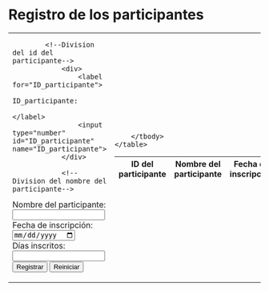 <!DOCTYPE html>
<html lang="es"> 
    <head>
        <meta charset="UTF-8">
        <meta http-equiv="X-UA-Compatible" content="IE=edge">
        <meta name="viewport" content="width=decive-width, initial-scale=1.0">
        <link rel="stylesheet" href="./style.css">
    </head>
    <title>
        Evaluacion Tema 3 - Naal Balan
    </title>
    <body>
<h1>Registro de los participantes</h1>
<table>
    <tr>
        <td>
            <form autocomplete="off" onsubmit="onFormSubmit()">

            <!--Division del id del participante-->
                <div>
                    <label for="ID_participante">
                        ID_participante:
                    </label>
                    <input type="number" id="ID_participante" name="ID_participante">
                </div>

                <!--Division del nombre del participante-->
<div>
    <label for="nombre_participante">
        Nombre del participante:
    </label>
    <input type="text" id="nombre_participante" name="nombre_participante">
</div>

<!--Division de la fecha de inscripcion-->
<div>
    <label for="fecha">
        Fecha de inscripción:
    </label>
    <input type="date" id="fecha" name="fecha">
</div>

<!--Division de los días en que estarán inscritos-->
<div>
    <label for="dias_inscripcion">
        Días inscritos:
    </label>
    <input type="number" id="dias_inscripcion" name="dias_inscripcion">
</div>

<div class="form_action--button">
    <input type="submit" value="Registrar">
    <input type="reset" value="Reiniciar">
</div>

<td>
    <table class="list" id="participate_list">
        <thead>
            <tr>
                <th>ID del participante</th>
                <th>Nombre del participante</th>
                <th>Fecha de inscripción</th>
                <th>Días inscritos</th>
            </tr>
        </thead>
        <tbody>

        </tbody>
    </table>
</td>
            </form>
        </td>
    </tr>
</table>
<script type="text/javascript" src="./app.js"></script>
    </body>
